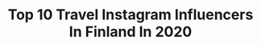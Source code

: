 ---
title: Top 10 Travel Instagram Influencers In Finland In 2020
description: >-
  Find top travel Instagram influencers in Finland in 2020. Most popular hashtags: #suomi #paris #helsinki #traveling.
platform: Instagram
profiles:
  - username: "tarukatarina"
    fullname: >-
      Taru Kallionpää | FINLAND
    location: "Finland"
    followers: 11197
    engagement: 1441
    commentsToLikes: 0.098984
    avatar: "https://scontent-ams4-1.cdninstagram.com/v/t51.2885-19/s320x320/69622600_2783365961694926_3988446616934678528_n.jpg?_nc_ht=scontent-ams4-1.cdninstagram.com&_nc_ohc=7mP2JNP5tVMAX-MPNZ9&oh=2026329788cdd98e4abf346168660af9&oe=5EB98AE8"
    verified: false
    hashtags: "#babyontheway, #timetoshine, #keepitcrispy, #beunique"
  - username: "lindseybeljaars"
    fullname: >-
      Lindsey | lindseybeljaars.nl
    location: "Finland"
    followers: 11302
    engagement: 888
    commentsToLikes: 0.221605
    avatar: "https://scontent-lhr8-1.cdninstagram.com/v/t51.2885-19/s320x320/66276803_738567833268334_5214352509392388096_n.jpg?_nc_ht=scontent-lhr8-1.cdninstagram.com&_nc_ohc=5NuYkBS5k68AX9d-Sz8&oh=fab4d6d8783f2b1b5f6a79d444d6b0c5&oe=5EBBDE11"
    verified: false
    hashtags: "#pandoragarden, #fitnesslife, #bodyandbeastplan, #shotforpandora"
  - username: "jerusalemlicciardotoivola"
    fullname: >-
      Jerusalem Licciardo-Toivola
    location: "Finland"
    followers: 44316
    engagement: 1954
    commentsToLikes: 0.032351
    avatar: "https://scontent-lhr8-1.cdninstagram.com/v/t51.2885-19/s320x320/41396845_1969257946453869_2442383717520375808_n.jpg?_nc_ht=scontent-lhr8-1.cdninstagram.com&_nc_ohc=b5GXXX_choIAX9WNCmS&oh=82912b627082dda58c7ea2addfc22c52&oe=5EBA7D8E"
    verified: false
    hashtags: "#snowstorm, #coolkid, #throwback, #lovemysiblings"
  - username: "sallasalmela"
    fullname: >-
      𝓢𝓪𝓵𝓵𝓪 🇫🇮
    location: "Finland"
    followers: 9475
    engagement: 1364
    commentsToLikes: 0.109950
    avatar: "https://scontent-ams4-1.cdninstagram.com/v/t51.2885-19/s320x320/78798404_2494130340801937_1309736872322269184_n.jpg?_nc_ht=scontent-ams4-1.cdninstagram.com&_nc_ohc=F9LDgnYFfzwAX-yrW1b&oh=6c05becb93199a4282e05562cb92f08f&oe=5EBB45BD"
    verified: false
    hashtags: "#matkustus, #woltattu, #travelfever, #brunchtime"
  - username: "jannixo"
    fullname: >-
      
    location: "Finland"
    followers: 15342
    engagement: 532
    commentsToLikes: 0.059772
    avatar: "https://scontent-lhr8-1.cdninstagram.com/v/t51.2885-19/s320x320/87420424_638089640288263_7400484953181388800_n.jpg?_nc_ht=scontent-lhr8-1.cdninstagram.com&_nc_ohc=KyFOfumy0NEAX-kxEU-&oh=fce3e04d4a4304f5bb23506bdb404b66&oe=5EBA6660"
    verified: false
    hashtags: "#lahjoita, #travelbook, #finnishgirl, #koronteeni"
  - username: "janniehari"
    fullname: >-
      Janni-Amanda
    location: "Finland"
    followers: 14693
    engagement: 1326
    commentsToLikes: 0.008553
    avatar: "https://scontent-ams4-1.cdninstagram.com/v/t51.2885-19/s320x320/71089011_1939057132907813_3126569194569596928_n.jpg?_nc_ht=scontent-ams4-1.cdninstagram.com&_nc_ohc=ComFZUXkZosAX8vgHL2&oh=05bcc88798b02227d0c2b1999ef7f920&oe=5E81F6A7"
    verified: false
    hashtags: "#marchbaby2020, #maaliskuiset2020, #oneweekold, #marchbaby"
  - username: "maryvin1"
    fullname: >-
      𝐌𝐚𝐫𝐲 𝐕 💄 𝐇𝐞𝐥𝐬𝐢𝐧𝐤𝐢 • 𝐓𝐚𝐥𝐥𝐢𝐧𝐧
    location: "Finland"
    followers: 25926
    engagement: 294
    commentsToLikes: 0.041046
    avatar: "https://scontent-lhr8-1.cdninstagram.com/v/t51.2885-19/s320x320/75497037_1706692219467600_2783159904687357952_n.jpg?_nc_ht=scontent-lhr8-1.cdninstagram.com&_nc_ohc=dKxFVjnZoAsAX_M3BmR&oh=5080721e1fdc7cfea142c4d3afcd56a6&oe=5EBACEAE"
    verified: false
    hashtags: "#france, #scandinaviangirl, #lovely, #iciwfamily"
  - username: "mikaelakosk"
    fullname: >-
      Mikaela Koskela▪️Blogger
    location: "Finland"
    followers: 5089
    engagement: 415
    commentsToLikes: 0.117404
    avatar: "https://scontent-lhr8-1.cdninstagram.com/v/t51.2885-19/s320x320/64380732_1546439858820930_794796784890150912_n.jpg?_nc_ht=scontent-lhr8-1.cdninstagram.com&_nc_ohc=pZBGSJlFwNQAX9z6e3y&oh=8bff73de0c2a10893d45d8220465721f&oe=5EBA4ABD"
    verified: false
    hashtags: "#geminiproblems, #microbladinghelsinki, #remontti, #sonyalphasclub"
  - username: "mervikallio"
    fullname: >-
      Mervi Kallio
    location: "Finland"
    followers: 16405
    engagement: 962
    commentsToLikes: 0.021822
    avatar: "https://scontent-atl3-1.cdninstagram.com/v/t51.2885-19/s320x320/66809973_474085269842649_3504500516749049856_n.jpg?_nc_ht=scontent-atl3-1.cdninstagram.com&_nc_ohc=E3JQhw2Fzp8AX-ohN2V&oh=3ad29418ac7ce57ebfcab076f4782340&oe=5EB77D93"
    verified: false
    hashtags: "#positivevibes, #vacation, #treenihaaste, #formula1"
  - username: "vilmape"
    fullname: >-
      VILMA P. - Yoga & Wellbeing
    location: "Finland"
    followers: 26327
    engagement: 264
    commentsToLikes: 0.028229
    avatar: "https://scontent-ams4-1.cdninstagram.com/v/t51.2885-19/s320x320/66487372_347556412839255_1300737567217418240_n.jpg?_nc_ht=scontent-ams4-1.cdninstagram.com&_nc_ohc=zOOysxbC2sUAX9I-dC-&oh=fd26657bb53376c74fc5ddf7114c1ec7&oe=5EB2DDD8"
    verified: false
    hashtags: "#nature, #oddlygoodbarista, #bond, #organiccosmetics"
---